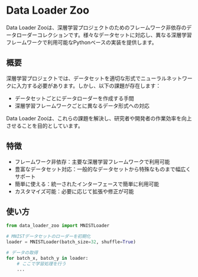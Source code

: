 # Data Loader Zoo

Data Loader Zooは、深層学習プロジェクトのためのフレームワーク非依存のデータローダーコレクションです。様々なデータセットに対応し、異なる深層学習フレームワークで利用可能なPythonベースの実装を提供します。

## 概要

深層学習プロジェクトでは、データセットを適切な形式でニューラルネットワークに入力する必要があります。しかし、以下の課題が存在します：

- データセットごとにデータローダーを作成する手間
- 深層学習フレームワークごとに異なるデータ形式への対応

Data Loader Zooは、これらの課題を解決し、研究者や開発者の作業効率を向上させることを目的としています。

## 特徴

- フレームワーク非依存：主要な深層学習フレームワークで利用可能
- 豊富なデータセット対応：一般的なデータセットから特殊なものまで幅広くサポート
- 簡単に使える：統一されたインターフェースで簡単に利用可能
- カスタマイズ可能：必要に応じて拡張や修正が可能

## 使い方

```python
from data_loader_zoo import MNISTLoader

# MNISTデータセットのローダーを初期化
loader = MNISTLoader(batch_size=32, shuffle=True)

# データの取得
for batch_x, batch_y in loader:
    # ここで学習処理を行う
    ...